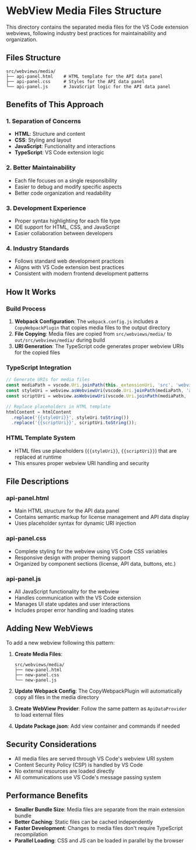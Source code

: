 # WebView Media Files Structure

This directory contains the separated media files for the VS Code extension webviews, following industry best practices for maintainability and organization.

## Files Structure

```
src/webviews/media/
├── api-panel.html    # HTML template for the API data panel
├── api-panel.css     # Styles for the API data panel
└── api-panel.js      # JavaScript logic for the API data panel
```

## Benefits of This Approach

### 1. **Separation of Concerns**

- **HTML**: Structure and content
- **CSS**: Styling and layout
- **JavaScript**: Functionality and interactions
- **TypeScript**: VS Code extension logic

### 2. **Better Maintainability**

- Each file focuses on a single responsibility
- Easier to debug and modify specific aspects
- Better code organization and readability

### 3. **Development Experience**

- Proper syntax highlighting for each file type
- IDE support for HTML, CSS, and JavaScript
- Easier collaboration between developers

### 4. **Industry Standards**

- Follows standard web development practices
- Aligns with VS Code extension best practices
- Consistent with modern frontend development patterns

## How It Works

### Build Process

1. **Webpack Configuration**: The `webpack.config.js` includes a `CopyWebpackPlugin` that copies media files to the output directory
2. **File Copying**: Media files are copied from `src/webviews/media/` to `out/src/webviews/media/` during build
3. **URI Generation**: The TypeScript code generates proper webview URIs for the copied files

### TypeScript Integration

```typescript
// Generate URIs for media files
const mediaPath = vscode.Uri.joinPath(this._extensionUri, 'src', 'webviews', 'media');
const styleUri = webview.asWebviewUri(vscode.Uri.joinPath(mediaPath, 'api-panel.css'));
const scriptUri = webview.asWebviewUri(vscode.Uri.joinPath(mediaPath, 'api-panel.js'));

// Replace placeholders in HTML template
htmlContent = htmlContent
  .replace('{{styleUri}}', styleUri.toString())
  .replace('{{scriptUri}}', scriptUri.toString());
```

### HTML Template System

- HTML files use placeholders (`{{styleUri}}`, `{{scriptUri}}`) that are replaced at runtime
- This ensures proper webview URI handling and security

## File Descriptions

### api-panel.html

- Main HTML structure for the API data panel
- Contains semantic markup for license management and API data display
- Uses placeholder syntax for dynamic URI injection

### api-panel.css

- Complete styling for the webview using VS Code CSS variables
- Responsive design with proper theming support
- Organized by component sections (license, API data, buttons, etc.)

### api-panel.js

- All JavaScript functionality for the webview
- Handles communication with the VS Code extension
- Manages UI state updates and user interactions
- Includes proper error handling and loading states

## Adding New WebViews

To add a new webview following this pattern:

1. **Create Media Files**:

   ```
   src/webviews/media/
   ├── new-panel.html
   ├── new-panel.css
   └── new-panel.js
   ```

2. **Update Webpack Config**: The CopyWebpackPlugin will automatically copy all files in the media directory

3. **Create WebView Provider**: Follow the same pattern as `ApiDataProvider` to load external files

4. **Update Package.json**: Add view container and commands if needed

## Security Considerations

- All media files are served through VS Code's webview URI system
- Content Security Policy (CSP) is handled by VS Code
- No external resources are loaded directly
- All communications use VS Code's message passing system

## Performance Benefits

- **Smaller Bundle Size**: Media files are separate from the main extension bundle
- **Better Caching**: Static files can be cached independently
- **Faster Development**: Changes to media files don't require TypeScript recompilation
- **Parallel Loading**: CSS and JS can be loaded in parallel by the browser
